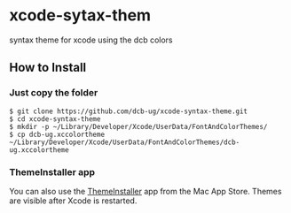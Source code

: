 # xcode-sytax-them
syntax theme for xcode using the dcb colors

## How to Install

### Just copy the folder

	$ git clone https://github.com/dcb-ug/xcode-syntax-theme.git
	$ cd xcode-syntax-theme
	$ mkdir -p ~/Library/Developer/Xcode/UserData/FontAndColorThemes/
	$ cp dcb-ug.xccolortheme ~/Library/Developer/Xcode/UserData/FontAndColorThemes/dcb-ug.xccolortheme

### ThemeInstaller app
You can also use the [ThemeInstaller](https://itunes.apple.com/app/themeinstaller/id1148208665) app from the Mac App Store. Themes are visible after Xcode is restarted.
